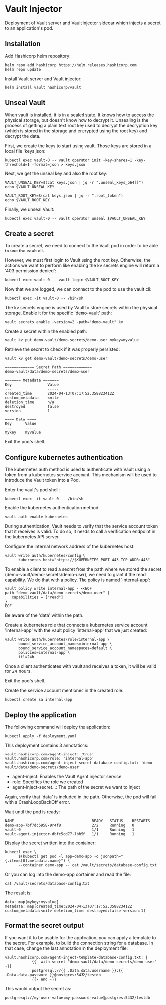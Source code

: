 # Vault Injector
Deployment of Vault server and Vault injector sidecar which injects a secret to an application's pod.


## Installation
Add Hashicorp helm repository:

```
helm repo add hashicorp https://helm.releases.hashicorp.com
helm repo update
```

Install Vault server and Vault injector:

```
helm install vault hashicorp/vault
```

## Unseal Vault
When vault is installed, it is in a sealed state. It knows how to access the physical storage, but doesn't know how to decrypt it. Unsealing is the process of getting a plain text root key used to decrypt the decryption key (which is stored in the storage and encrypted using the root key) and decrypt the data.

First, we create the keys to start using vault. Those keys are stored in a local file 'keys.json:

```
kubectl exec vault-0 -- vault operator init -key-shares=1 -key-threshold=1 -format=json > keys.json
```

Next, we get the unseal key and also the root key:

```
VAULT_UNSEAL_KEY=$(cat keys.json | jq -r ".unseal_keys_b64[]")
echo $VAULT_UNSEAL_KEY

VAULT_ROOT_KEY=$(cat keys.json | jq -r ".root_token")
echo $VAULT_ROOT_KEY
```

Finally, we unseal Vault:

```
kubectl exec vault-0 -- vault operator unseal $VAULT_UNSEAL_KEY
```


## Create a secret
To create a secret, we need to connect to the Vault pod in order to be able to use the vault cli.

However, we must first login to Vault using the root key. Otherwise, the actions we want to perform like enabling the kv secrets engine will return a '403 permission denied':

```
kubectl exec vault-0 -- vault login $VAULT_ROOT_KEY
```

Now that we are logged, we can connect to the pod to use the vault cli:

```
kubectl exec -it vault-0 -- /bin/sh
```

The kv secrets engine is used by Vault to store secrets within the physical storage. Enable it for the specific 'demo-vault' path:

```
vault secrets enable -version=2 -path="demo-vault" kv
```

Create a secret within the enabled path:

```
vault kv put demo-vault/demo-secrets/demo-user mykey=myvalue
```

Retrieve the secret to check if it was properly persisted:

```
vault kv get demo-vault/demo-secrets/demo-user
```

```
============= Secret Path =============
demo-vault/data/demo-secrets/demo-user

======= Metadata =======
Key                Value
---                -----
created_time       2024-04-13T07:17:52.358823412Z
custom_metadata    <nil>
deletion_time      n/a
destroyed          false
version            1

==== Data ====
Key      Value
---      -----
mykey    myvalue
```

Exit the pod's shell.


## Configure kubernetes authentication
The kubernetes auth method is used to authenticate with Vault using a token from a kubernetes service account. This mechanism will be used to introduce the Vault token into a Pod.

Enter the vault's pod shell:

```
kubectl exec -it vault-0 -- /bin/sh
```

Enable the kubernetes authentication method:

```
vault auth enable kubernetes
```

During authentication, Vault needs to verify that the service account token that it receives is valid. To do so, it needs to call a verification endpoint in the kubernetes API server.

Configure the internal network address of the kubernetes host:

```
vault write auth/kubernetes/config \
      kubernetes_host="https://$KUBERNETES_PORT_443_TCP_ADDR:443"
```

To enable a client to read a secret from the path where we stored the secret (demo-vault/demo-secrets/demo-user), we need to grant it the read capability. We do that with a policy. The policy is named 'internal-app':

```
vault policy write internal-app - <<EOF
path "demo-vault/data/demo-secrets/demo-user" {
   capabilities = ["read"]
}
EOF

```

Be aware of the 'data' within the path. 

Create a kubernetes role that connects a kubernetes service account 'internal-app' with the vault policy 'internal-app' that we just created:

```
vault write auth/kubernetes/role/internal-app \
      bound_service_account_names=internal-app \
      bound_service_account_namespaces=default \
      policies=internal-app \
      ttl=24h
```

Once a client authenticates with vault and receives a token, it will be valid for 24 hours.

Exit the pod's shell.

Create the service account mentioned in the created role:

```
kubectl create sa internal-app
```

## Deploy the application

The following command will deploy the application:

```
kubectl apply -f deployment.yaml
```

This deployment contains 3 annotations:

```
vault.hashicorp.com/agent-inject: 'true'
vault.hashicorp.com/role: 'internal-app'
vault.hashicorp.com/agent-inject-secret-database-config.txt: 'demo-vault/data/demo-secrets/demo-user'
```

- agent-inject: Enables the Vault Agent injector service
- role: Specifies the role we created
- agent-inject-secret...: The path of the secret we want to inject

Again, verify that 'data' is included in the path. Otherwise, the pod will fail with a CrashLoopBackOff error.

Wait until the pod is ready:

```
NAME                                   READY   STATUS    RESTARTS
demo-app-7bf7dc5958-9r4f8              2/2     Running   0
vault-0                                1/1     Running   1
vault-agent-injector-dbfc5cd77-lbh5f   1/1     Running   1
```

Display the secret written into the container:

```
kubectl exec \
      $(kubectl get pod -l app=demo-app -o jsonpath="{.items[0].metadata.name}") \
      --container demo-app -- cat /vault/secrets/database-config.txt
```

Or you can log into the demo-app container and read the file:

```
cat /vault/secrets/database-config.txt
```

The result is:

```
data: map[mykey:myvalue]
metadata: map[created_time:2024-04-13T07:17:52.358823412Z custom_metadata:<nil> deletion_time: destroyed:false version:1]
```

## Format the secret output
If you want it to be usable for the application, you can apply a template to the secret. For example, to build the connection string for a database. In that case, change the last annotation in the deployment file:

```
vault.hashicorp.com/agent-inject-template-database-config.txt: |
            {{- with secret "demo-vault/data/demo-secrets/demo-user" -}}
            postgresql://{{ .Data.data.username }}:{{ .Data.data.password }}@postgres:5432/testdb
            {{- end -}}
```

This would output the secret as:

```
postgresql://my-user-value:my-password-value@postgres:5432/testdb
```

